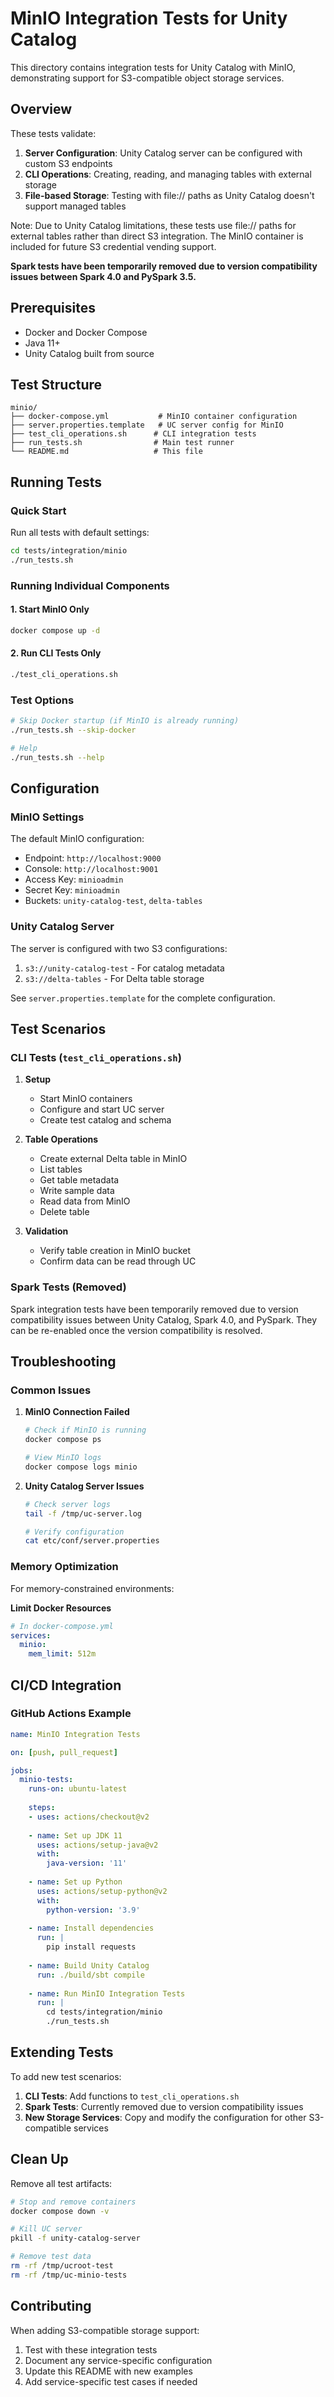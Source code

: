 # MinIO Integration Tests for Unity Catalog

This directory contains integration tests for Unity Catalog with MinIO, demonstrating support for S3-compatible object storage services.

## Overview

These tests validate:
1. **Server Configuration**: Unity Catalog server can be configured with custom S3 endpoints
2. **CLI Operations**: Creating, reading, and managing tables with external storage
3. **File-based Storage**: Testing with file:// paths as Unity Catalog doesn't support managed tables

Note: Due to Unity Catalog limitations, these tests use file:// paths for external tables rather than 
direct S3 integration. The MinIO container is included for future S3 credential vending support.

**Spark tests have been temporarily removed due to version compatibility issues between Spark 4.0 and PySpark 3.5.**

## Prerequisites

- Docker and Docker Compose
- Java 11+
- Unity Catalog built from source

## Test Structure

```
minio/
├── docker-compose.yml           # MinIO container configuration
├── server.properties.template   # UC server config for MinIO
├── test_cli_operations.sh      # CLI integration tests
├── run_tests.sh                # Main test runner
└── README.md                   # This file
```

## Running Tests

### Quick Start

Run all tests with default settings:
```bash
cd tests/integration/minio
./run_tests.sh
```

### Running Individual Components

#### 1. Start MinIO Only
```bash
docker compose up -d
```

#### 2. Run CLI Tests Only
```bash
./test_cli_operations.sh
```

### Test Options

```bash
# Skip Docker startup (if MinIO is already running)
./run_tests.sh --skip-docker

# Help
./run_tests.sh --help
```

## Configuration

### MinIO Settings

The default MinIO configuration:
- Endpoint: `http://localhost:9000`
- Console: `http://localhost:9001`
- Access Key: `minioadmin`
- Secret Key: `minioadmin`
- Buckets: `unity-catalog-test`, `delta-tables`

### Unity Catalog Server

The server is configured with two S3 configurations:
1. `s3://unity-catalog-test` - For catalog metadata
2. `s3://delta-tables` - For Delta table storage

See `server.properties.template` for the complete configuration.

## Test Scenarios

### CLI Tests (`test_cli_operations.sh`)

1. **Setup**
   - Start MinIO containers
   - Configure and start UC server
   - Create test catalog and schema

2. **Table Operations**
   - Create external Delta table in MinIO
   - List tables
   - Get table metadata
   - Write sample data
   - Read data from MinIO
   - Delete table

3. **Validation**
   - Verify table creation in MinIO bucket
   - Confirm data can be read through UC

### Spark Tests (Removed)

Spark integration tests have been temporarily removed due to version compatibility issues between Unity Catalog, Spark 4.0, and PySpark. They can be re-enabled once the version compatibility is resolved.

## Troubleshooting

### Common Issues

1. **MinIO Connection Failed**
   ```bash
   # Check if MinIO is running
   docker compose ps
   
   # View MinIO logs
   docker compose logs minio
   ```

2. **Unity Catalog Server Issues**
   ```bash
   # Check server logs
   tail -f /tmp/uc-server.log
   
   # Verify configuration
   cat etc/conf/server.properties
   ```


### Memory Optimization

For memory-constrained environments:

**Limit Docker Resources**
```yaml
# In docker-compose.yml
services:
  minio:
    mem_limit: 512m
```

## CI/CD Integration

### GitHub Actions Example

```yaml
name: MinIO Integration Tests

on: [push, pull_request]

jobs:
  minio-tests:
    runs-on: ubuntu-latest
    
    steps:
    - uses: actions/checkout@v2
    
    - name: Set up JDK 11
      uses: actions/setup-java@v2
      with:
        java-version: '11'
        
    - name: Set up Python
      uses: actions/setup-python@v2
      with:
        python-version: '3.9'
        
    - name: Install dependencies
      run: |
        pip install requests
        
    - name: Build Unity Catalog
      run: ./build/sbt compile
      
    - name: Run MinIO Integration Tests
      run: |
        cd tests/integration/minio
        ./run_tests.sh
```

## Extending Tests

To add new test scenarios:

1. **CLI Tests**: Add functions to `test_cli_operations.sh`
2. **Spark Tests**: Currently removed due to version compatibility issues
3. **New Storage Services**: Copy and modify the configuration for other S3-compatible services

## Clean Up

Remove all test artifacts:
```bash
# Stop and remove containers
docker compose down -v

# Kill UC server
pkill -f unity-catalog-server

# Remove test data
rm -rf /tmp/ucroot-test
rm -rf /tmp/uc-minio-tests
```

## Contributing

When adding S3-compatible storage support:
1. Test with these integration tests
2. Document any service-specific configuration
3. Update this README with new examples
4. Add service-specific test cases if needed